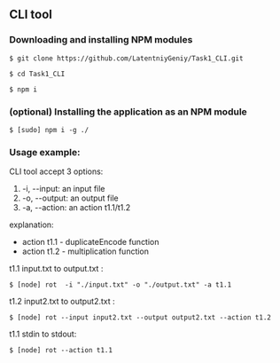 ## CLI tool

### Downloading and installing NPM modules

```
$ git clone https://github.com/LatentniyGeniy/Task1_CLI.git
```

```
$ cd Task1_CLI
```

```
$ npm i
```

### (optional) Installing the application as an NPM module

```
$ [sudo] npm i -g ./
```

### Usage example:

CLI tool accept 3 options:

1. -i, --input: an input file
2. -o, --output: an output file
3. -a, --action: an action t1.1/t1.2

explanation: 

* action t1.1 - duplicateEncode function
* action t1.2 - multiplication function

t1.1 input.txt to output.txt :

```
$ [node] rot  -i "./input.txt" -o "./output.txt" -a t1.1
```

t1.2 input2.txt to output2.txt :

```
$ [node] rot --input input2.txt --output output2.txt --action t1.2
```

t1.1 stdin to stdout:

```
$ [node] rot --action t1.1
```
